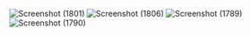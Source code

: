 ![Screenshot (1801)](https://github.com/user-attachments/assets/bf43dc7d-be22-4867-a8f2-7bd341597454)
![Screenshot (1806)](https://github.com/user-attachments/assets/b8ddfd39-7b96-4a8e-9a54-48f271e74d1b)
![Screenshot (1789)](https://github.com/user-attachments/assets/a742bf87-4ec1-4a34-940f-f25268bb85ec)
![Screenshot (1790)](https://github.com/user-attachments/assets/f6af9269-4c8c-4254-908b-9d6076225b3a)
